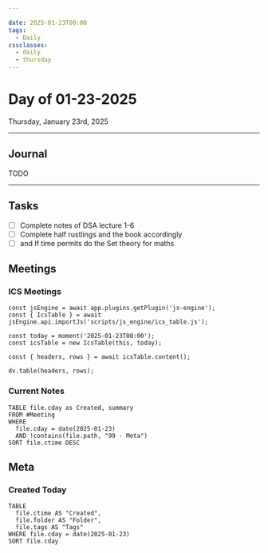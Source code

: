 ```yaml
---

date: 2025-01-23T00:00
tags:
  - Daily
cssclasses:
  - daily
  - thursday
---
```

# Day of 01-23-2025

<span class="subtitle">Thursday, January 23rd, 2025</span>

---

## Journal

TODO

---

## Tasks

- [ ] Complete notes of DSA lecture 1-6
- [ ] Complete half rustlings and the book accordingly
- [ ] and If time permits do the Set theory for maths

## Meetings

### ICS Meetings

```dataviewjs
const jsEngine = await app.plugins.getPlugin('js-engine');
const { IcsTable } = await jsEngine.api.importJs('scripts/js_engine/ics_table.js');

const today = moment('2025-01-23T00:00');
const icsTable = new IcsTable(this, today);

const { headers, rows } = await icsTable.content();

dv.table(headers, rows);
```

### Current Notes

```dataview
TABLE file.cday as Created, summary
FROM #Meeting
WHERE
  file.cday = date(2025-01-23)
  AND !contains(file.path, "99 - Meta")
SORT file.ctime DESC
```

## Meta

### Created Today

```dataview
TABLE
  file.ctime AS "Created",
  file.folder AS "Folder",
  file.tags AS "Tags"
WHERE file.cday = date(2025-01-23)
SORT file.cday
```
